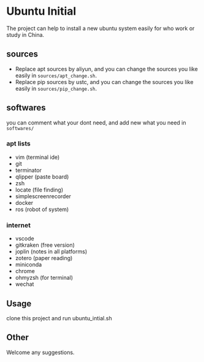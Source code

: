 # Ubuntu Initial

The project can help to install a new ubuntu system easily for who work or study in China.

## sources
* Replace apt sources by aliyun, and you can change the sources you like easily in `sources/apt_change.sh`.
* Replace pip sources by ustc, and you can change the sources you like easily in `sources/pip_change.sh`.

## softwares
you can comment what your dont need, and add new what you need in `softwares/`
### apt lists
* vim (terminal ide)
* git
* terminator
* qlipper (paste board)
* zsh
* locate (file finding)
* simplescreenrecorder
* docker
* ros (robot of system)

### internet
* vscode
* gitkraken (free version)
* joplin (notes in all platforms)
* zotero (paper reading)
* miniconda
* chrome
* ohmyzsh (for terminal)
* wechat

## Usage
clone this project and run ubuntu_intial.sh

## Other
Welcome any suggestions.
